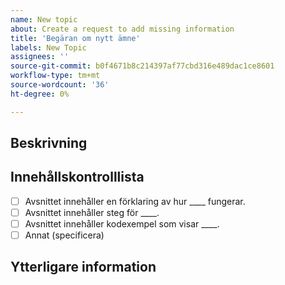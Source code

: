 ```yaml
---
name: New topic
about: Create a request to add missing information
title: 'Begäran om nytt ämne'
labels: New Topic
assignees: ''
source-git-commit: b0f4671b8c214397af77cbd316e489dac1ce8601
workflow-type: tm+mt
source-wordcount: '36'
ht-degree: 0%

---
```



## Beskrivning

<!-- (REQUIRED) What topic is missing? -->

## Innehållskontrolllista

<!-- (REQUIRED) List specific information or details to include in this topic. -->

<!-- Use the following checklist template as a starting point -->

- [ ] Avsnittet innehåller en förklaring av hur ____ fungerar.
- [ ] Avsnittet innehåller steg för ____.
- [ ] Avsnittet innehåller kodexempel som visar ____.
- [ ] Annat (specificera)

## Ytterligare information

<!-- (OPTIONAL) Any information you already know or other online resources that cover this topic -->

<!--
Thank you for taking the time to report this issue!
GitHub Issues in this repo should relate to this project's codebase.

Before submitting this issue, please make sure you are complying with our Code of Conduct:
https://github.com/AdobeDocs/commerce-operations.en/blob/main/code-of-conduct.md

Issues that do not comply with our Code of Conduct or do not contain enough information may be closed at the maintainers' discretion.

Feel free to remove this section before creating this issue.
-->
